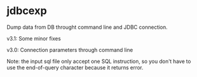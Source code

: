# jdbcexp
Dump data from DB throught command line and JDBC connection.

v3.1: Some minor fixes

v3.0: Connection parameters through command line

Note: the input sql file only accept one SQL instruction, so you don't have to use the end-of-query character because it returns error.
